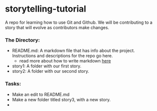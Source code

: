 # storytelling-tutorial
A repo for learning how to use Git and Github. We will be contributing to a story that will evolve as contributors make changes.

### <b>The Directory:</b>
- README.md: A markdown file that has info about the project. Instructions and descriptions for the repo go here.
  - read more about how to write markdown [here](https://github.com/adam-p/markdown-here/wiki/Markdown-Cheatsheet)
- story1: A folder with our first story.
- story2: A folder with our second story.


### <b>Tasks:</b>
- Make an edit to README.md
- Make a new folder titled story3, with a new story.
- 
